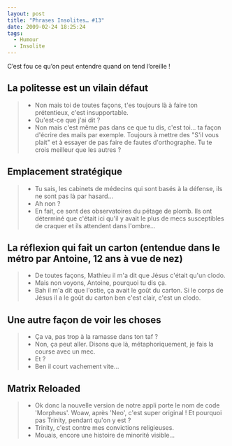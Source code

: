 ```yaml
---
layout: post
title: "Phrases Insolites… #13"
date: 2009-02-24 18:25:24
tags:
  - Humour
  - Insolite
---
```


C’est fou ce qu’on peut entendre quand on tend l’oreille&nbsp;!

<!-- more -->

## La politesse est un vilain défaut

> - Non mais toi de toutes façons, t'es toujours là à faire ton prétentieux, c'est insupportable.
> - Qu'est-ce que j'ai dit&nbsp;?
> - Non mais c'est même pas dans ce que tu dis, c'est toi… ta façon d'écrire des mails par exemple. Toujours à mettre des "S'il vous plait" et à essayer de pas faire de fautes d'orthographe. Tu te crois meilleur que les autres&nbsp;?

## Emplacement stratégique

> - Tu sais, les cabinets de médecins qui sont basés à la défense, ils ne sont pas là par hasard…
> - Ah non&nbsp;?
> - En fait, ce sont des observatoires du pétage de plomb. Ils ont déterminé que c'était ici qu'il y avait le plus de mecs susceptibles de craquer et ils attendent dans l'ombre…

## La réflexion qui fait un carton (entendue dans le métro par Antoine, 12 ans à vue de nez)

> - De toutes façons, Mathieu il m'a dit que Jésus c'était qu'un clodo.
> - Mais non voyons, Antoine, pourquoi tu dis ça.
> - Bah il m'a dit que l'ostie, ça avait le goût du carton. Si le corps de Jésus il a le goût du carton ben c'est clair, c'est un clodo.

## Une autre façon de voir les choses

> - Ça va, pas trop à la ramasse dans ton taf&nbsp;?
> - Non, ça peut aller. Disons que là, métaphoriquement, je fais la course avec un mec.
> - Et&nbsp;?
> - Ben il court vachement vite…

## Matrix Reloaded

> - Ok donc la nouvelle version de notre appli porte le nom de code 'Morpheus'. Woaw, après 'Neo', c'est super original&nbsp;! Et pourquoi pas Trinity, pendant qu'on y est&nbsp;?
> - Trinity, c'est contre mes convictions religieuses.
> - Mouais, encore une histoire de minorité visible…
